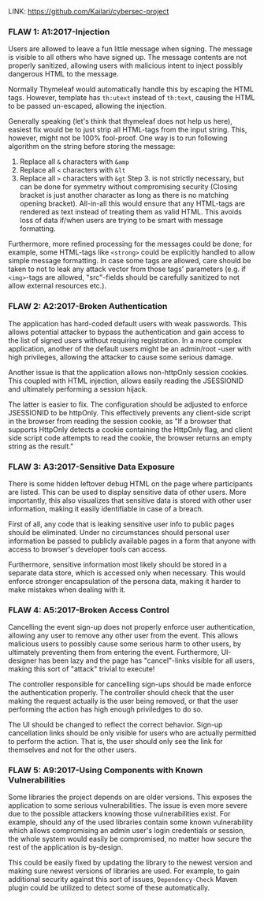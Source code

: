 LINK: https://github.com/Kailari/cybersec-project

### FLAW 1: **A1:2017-Injection**
Users are allowed to leave a fun little message when signing. The message is visible to all others who have signed up. The message contents are not properly sanitized, allowing users with malicious intent to inject possibly dangerous HTML to the message.

Normally Thymeleaf would automatically handle this by escaping the HTML tags. However, template has `th:utext` instead of `th:text`, causing the HTML to be passed un-escaped, allowing the injection.

Generally speaking (let's think that thymeleaf does not help us here), easiest fix would be to just strip all HTML-tags from the input string. This, however, might not be 100% fool-proof. One way is to run following algorithm on the string before storing the message:
 1. Replace all `&` characters with `&amp`
 2. Replace all `<` characters with `&lt`
 3. Replace all `>` characters with `&gt`
Step 3. is not strictly necessary, but can be done for symmetry without compromising security (Closing bracket is just another character as long as there is no matching opening bracket). All-in-all this would ensure that any HTML-tags are rendered as text instead of treating them as valid HTML. This avoids loss of data if/when users are trying to be smart with message formatting. 

Furthermore, more refined processing for the messages could be done; for example, some HTML-tags like `<strong>` could be explicitly handled to allow simple message formatting. In case some tags are allowed, care should be taken to not to leak any attack vector from those tags' parameters (e.g. if `<img>`-tags are allowed, "src"-fields should be carefully sanitized to not allow external resources etc.).

### FLAW 2: **A2:2017-Broken Authentication**
The application has hard-coded default users with weak passwords. This allows potential attacker to bypass the authentication and gain access to the list of signed users without requiring registration. In a more complex application, another of the default users might be an admin/root -user with high privileges, allowing the attacker to cause some serious damage.

Another issue is that the application allows non-httpOnly session cookies. This coupled with HTML injection, allows easily reading the JSESSIONID and ultimately performing a session hijack.

The latter is easier to fix. The configuration should be adjusted to enforce JSESSIONID to be httpOnly. This effectively prevents any client-side script in the browser from reading the session cookie, as "If a browser that supports HttpOnly detects a cookie containing the HttpOnly flag, and client side script code attempts to read the cookie, the browser returns an empty string as the result."

### FLAW 3: **A3:2017-Sensitive Data Exposure**
There is some hidden leftover debug HTML on the page where participants are listed. This can be used to display sensitive data of other users. More importantly, this also visualizes that sensitive data is stored with other user information, making it easily identifiable in case of a breach.

First of all, any code that is leaking sensitive user info to public pages should be eliminated. Under no circumstances should personal user information be passed to publicly available pages in a form that anyone with access to browser's developer tools can access.

Furthermore, sensitive information most likely should be stored in a separate data store, which is accessed only when necessary. This would enforce stronger encapsulation of the persona data, making
it harder to make mistakes when dealing with it.

### FLAW 4: **A5:2017-Broken Access Control**
Cancelling the event sign-up does not properly enforce user authentication, allowing any user to remove any other user from the event. This allows malicious users to possibly cause some serious harm to other users, by ultimately preventing them from entering the event. Furthermore, UI-designer has been lazy and the page has "cancel"-links visible for all users, making this sort of "attack" trivial to execute!

The controller responsible for cancelling sign-ups should be made enforce the authentication properly. The controller should check that the user making the request actually is the user being removed, or that the user performing the action has high enough priviledges to do so.

The UI should be changed to reflect the correct behavior. Sign-up cancellation links should be only visible for users who are actually permitted to perform the action. That is, the user should only see the link for themselves and not for the other users.

### FLAW 5: **A9:2017-Using Components with Known Vulnerabilities**
Some libraries the project depends on are older versions. This exposes the application to some serious vulnerabilities. The issue is even more severe due to the possible attackers knowing those vulnerabilities exist. For example, should any of the used libraries contain some known vulnerability which allows compromising an admin user's login credentials or session, the whole system would easily be compromised, no matter how secure the rest of the application is by-design.

This could be easily fixed by updating the library to the newest version and making sure newest versions of libraries are used. For example, to gain additional security against this sort of issues, `Dependency-Check` Maven plugin could be utilized to detect some of these automatically.
